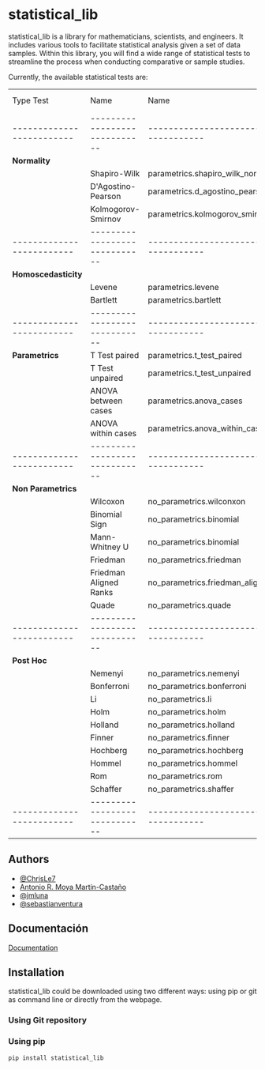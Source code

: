 # statistical_lib

statistical_lib is a library for mathematicians, scientists, and engineers. It includes various tools to facilitate statistical analysis given a set of data samples. Within this library, you will find a wide range of statistical tests to streamline the process when conducting comparative or sample studies.

Currently, the available statistical tests are:

|                         |                             |                                       |                  |
|-------------------------|-----------------------------|---------------------------------------|------------------|
| Type Test               | Name                        | Name                                  | Type Comparisons |
|-------------------------|-----------------------------|---------------------------------------|------------------|
| **Normality**           |                             |                                       |                  |
|                         | Shapiro-Wilk                | parametrics.shapiro_wilk_normality    |                  |
|                         | D'Agostino-Pearson          | parametrics.d_agostino_pearson        |                  |
|                         | Kolmogorov-Smirnov          | parametrics.kolmogorov_smirnov        |                  |
|-------------------------|-----------------------------|---------------------------------------|------------------|
| **Homoscedasticity**    |                             |                                       |                  |
|                         | Levene                      | parametrics.levene                    |                  |
|                         | Bartlett                    | parametrics.bartlett                  |                  |
|-------------------------|-----------------------------|---------------------------------------|------------------|
| **Parametrics**         | T Test paired               | parametrics.t_test_paired             | Paired           |
|                         | T Test unpaired             | parametrics.t_test_unpaired           | Paired           |
|                         | ANOVA between cases         | parametrics.anova_cases               | Multiple         |
|                         | ANOVA within cases          | parametrics.anova_within_cases        | Multiple         |
|-------------------------|-----------------------------|---------------------------------------|------------------|
| **Non Parametrics**     |                             |                                       |                  |
|                         | Wilcoxon                    | no_parametrics.wilconxon              | Paired           |
|                         | Binomial Sign               | no_parametrics.binomial               | Paired           |
|                         | Mann-Whitney U              | no_parametrics.binomial               | Paired           |
|                         | Friedman                    | no_parametrics.friedman               | Multiple         |
|                         | Friedman Aligned Ranks      | no_parametrics.friedman_aligned_ranks | Multiple         |
|                         | Quade                       | no_parametrics.quade                  | Multiple         |
|-------------------------|-----------------------------|---------------------------------------|------------------|
| **Post Hoc**            |                             |                                       |                  |
|                         | Nemenyi                     | no_parametrics.nemenyi                |                  |
|                         | Bonferroni                  | no_parametrics.bonferroni             |                  |
|                         | Li                          | no_parametrics.li                     |                  |
|                         | Holm                        | no_parametrics.holm                   |                  |
|                         | Holland                     | no_parametrics.holland                |                  |
|                         | Finner                      | no_parametrics.finner                 |                  |
|                         | Hochberg                    | no_parametrics.hochberg               |                  |
|                         | Hommel                      | no_parametrics.hommel                 |                  |
|                         | Rom                         | no_parametrics.rom                    |                  |
|                         | Schaffer                    | no_parametrics.shaffer                |                  |
|-------------------------|-----------------------------|---------------------------------------|------------------|



## Authors

- [@ChrisLe7](https://www.github.com/ChrisLe7)
- [Antonio R. Moya Martín-Castaño](https://github.com/anmoya2)
- [@jmluna](https://github.com/jmluna)
- [@sebastianventura](https://github.com/sebastianventura)


## Documentación

[Documentation](https://github.com/kdis-lab/statistical_lib)



## Installation

statistical_lib could be downloaded using two different ways: using pip or git as command line or directly from the webpage. 

### Using Git repository

### Using pip
```shell
pip install statistical_lib
```
